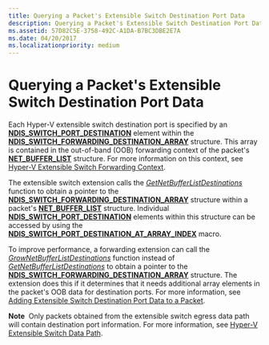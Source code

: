 ```yaml
---
title: Querying a Packet's Extensible Switch Destination Port Data
description: Querying a Packet's Extensible Switch Destination Port Data
ms.assetid: 57D82C5E-3758-492C-A1DA-B7BC3DBE2E7A
ms.date: 04/20/2017
ms.localizationpriority: medium
---
```


# Querying a Packet's Extensible Switch Destination Port Data


Each Hyper-V extensible switch destination port is specified by an [**NDIS\_SWITCH\_PORT\_DESTINATION**](https://msdn.microsoft.com/library/windows/hardware/hh598224) element within the [**NDIS\_SWITCH\_FORWARDING\_DESTINATION\_ARRAY**](https://msdn.microsoft.com/library/windows/hardware/hh598210) structure. This array is contained in the out-of-band (OOB) forwarding context of the packet's [**NET\_BUFFER\_LIST**](https://msdn.microsoft.com/library/windows/hardware/ff568388) structure. For more information on this context, see [Hyper-V Extensible Switch Forwarding Context](hyper-v-extensible-switch-forwarding-context.md).

The extensible switch extension calls the [*GetNetBufferListDestinations*](https://msdn.microsoft.com/library/windows/hardware/hh598157) function to obtain a pointer to the [**NDIS\_SWITCH\_FORWARDING\_DESTINATION\_ARRAY**](https://msdn.microsoft.com/library/windows/hardware/hh598210) structure within a packet's [**NET\_BUFFER\_LIST**](https://msdn.microsoft.com/library/windows/hardware/ff568388) structure. Individual [**NDIS\_SWITCH\_PORT\_DESTINATION**](https://msdn.microsoft.com/library/windows/hardware/hh598224) elements within this structure can be accessed by using the [**NDIS\_SWITCH\_PORT\_DESTINATION\_AT\_ARRAY\_INDEX**](https://msdn.microsoft.com/library/windows/hardware/hh598225) macro.

To improve performance, a forwarding extension can call the [*GrowNetBufferListDestinations*](https://msdn.microsoft.com/library/windows/hardware/hh598158) function instead of [*GetNetBufferListDestinations*](https://msdn.microsoft.com/library/windows/hardware/hh598157) to obtain a pointer to the [**NDIS\_SWITCH\_FORWARDING\_DESTINATION\_ARRAY**](https://msdn.microsoft.com/library/windows/hardware/hh598210) structure. The extension does this if it determines that it needs additional array elements in the packet's OOB data for destination ports. For more information, see [Adding Extensible Switch Destination Port Data to a Packet](adding-extensible-switch-destination-port-data-to-a-packet.md).

**Note**  Only packets obtained from the extensible switch egress data path will contain destination port information. For more information, see [Hyper-V Extensible Switch Data Path](hyper-v-extensible-switch-data-path.md).

 

 

 





